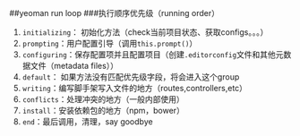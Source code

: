 ##yeoman run loop
###执行顺序优先级（running order）
1. `initializing`： 初始化方法（check当前项目状态、获取configs。。。）
2. `prompting`：用户配置引导（调用`this.prompt()`）
3. `configuring`：保存配置项并且配置项目（创建`.editorconfig`文件和其他元数据文件（metadata files））
4. `default`： 如果方法没有匹配优先级字段，将会进入这个group
5. `writing`：编写脚手架写入文件的地方（routes,controllers,etc）
6. `conflicts`：处理冲突的地方（一般内部使用）
7. `install`：安装依赖包的地方（npm，bower）
8. `end`：最后调用，清理，say goodbye